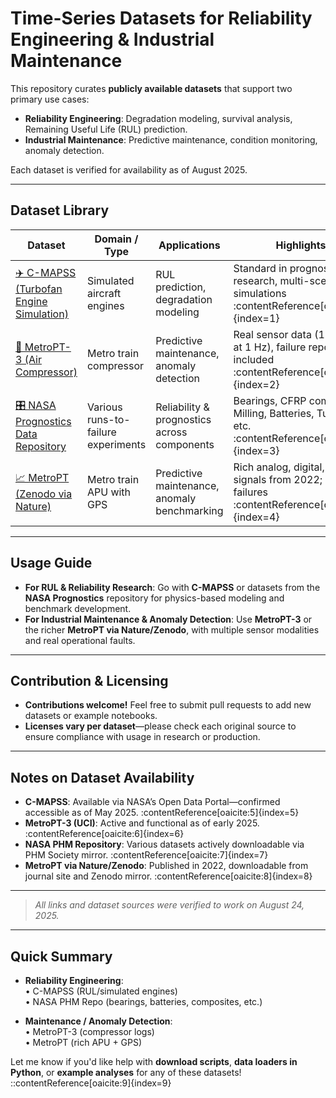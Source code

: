 # ​ Time-Series Datasets for Reliability Engineering & Industrial Maintenance

This repository curates **publicly available datasets** that support two primary use cases:
- **Reliability Engineering**: Degradation modeling, survival analysis, Remaining Useful Life (RUL) prediction.
- **Industrial Maintenance**: Predictive maintenance, condition monitoring, anomaly detection.

Each dataset is verified for availability as of August 2025.

---

##  Dataset Library

| Dataset | Domain / Type | Applications | Highlights |
|---------|---------------|--------------|-------------|
| [✈️ C-MAPSS (Turbofan Engine Simulation)](https://data.nasa.gov/dataset/cmapss-jet-engine-simulated-data) | Simulated aircraft engines | RUL prediction, degradation modeling | Standard in prognostics research, multi-scenario simulations :contentReference[oaicite:1]{index=1} |
| [🚆 MetroPT-3 (Air Compressor)](https://archive.ics.uci.edu/dataset/791/metropt%2B3%2Bdataset) | Metro train compressor | Predictive maintenance, anomaly detection | Real sensor data (15 signals at 1 Hz), failure reports included :contentReference[oaicite:2]{index=2} |
| [🎛 NASA Prognostics Data Repository](https://data.phmsociety.org/nasa/) | Various runs-to-failure experiments | Reliability & prognostics across components | Bearings, CFRP composites, Milling, Batteries, Turbofan, etc. :contentReference[oaicite:3]{index=3} |
| [📈 MetroPT (Zenodo via Nature)](https://www.nature.com/articles/s41597-022-01877-3) | Metro train APU with GPS | Predictive maintenance, anomaly benchmarking | Rich analog, digital, and GPS signals from 2022; labeled failures :contentReference[oaicite:4]{index=4} |

---

##  Usage Guide

- **For RUL & Reliability Research**: Go with **C-MAPSS** or datasets from the **NASA Prognostics** repository for physics-based modeling and benchmark development.
- **For Industrial Maintenance & Anomaly Detection**: Use **MetroPT-3** or the richer **MetroPT via Nature/Zenodo**, with multiple sensor modalities and real operational faults.

---

##  Contribution & Licensing

- **Contributions welcome!** Feel free to submit pull requests to add new datasets or example notebooks.
- **Licenses vary per dataset**—please check each original source to ensure compliance with usage in research or production.

---

##  Notes on Dataset Availability

- **C-MAPSS**: Available via NASA’s Open Data Portal—confirmed accessible as of May 2025. :contentReference[oaicite:5]{index=5}
- **MetroPT-3 (UCI)**: Active and functional as of early 2025. :contentReference[oaicite:6]{index=6}
- **NASA PHM Repository**: Various datasets actively downloadable via PHM Society mirror. :contentReference[oaicite:7]{index=7}
- **MetroPT via Nature/Zenodo**: Published in 2022, downloadable from journal site and Zenodo mirror. :contentReference[oaicite:8]{index=8}

---

> *All links and dataset sources were verified to work on August 24, 2025.*

---

##  Quick Summary

- **Reliability Engineering**:  
  • C-MAPSS (RUL/simulated engines)  
  • NASA PHM Repo (bearings, batteries, composites, etc.)

- **Maintenance / Anomaly Detection**:  
  • MetroPT-3 (compressor logs)  
  • MetroPT (rich APU + GPS)

Let me know if you'd like help with **download scripts**, **data loaders in Python**, or **example analyses** for any of these datasets!
::contentReference[oaicite:9]{index=9}
